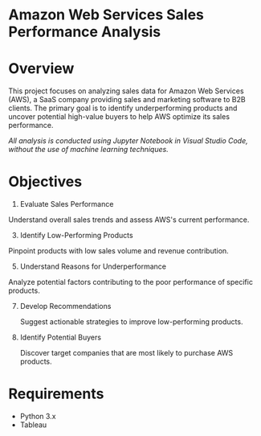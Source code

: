# Amazon Web Services Sales Performance Analysis

# Overview
This project focuses on analyzing sales data for Amazon Web Services (AWS), a SaaS company providing sales and marketing software to B2B clients. 
The primary goal is to identify underperforming products and uncover potential high-value buyers to help AWS optimize its sales performance.

*All analysis is conducted using Jupyter Notebook in Visual Studio Code, without the use of machine learning techniques.*

# Objectives
1. Evaluate Sales Performance

  Understand overall sales trends and assess AWS's current performance.

3. Identify Low-Performing Products

  Pinpoint products with low sales volume and revenue contribution.

5. Understand Reasons for Underperformance

  Analyze potential factors contributing to the poor performance of specific products.

7. Develop Recommendations

   Suggest actionable strategies to improve low-performing products.

9. Identify Potential Buyers

   Discover target companies that are most likely to purchase AWS products.

# Requirements
* Python 3.x
* Tableau

